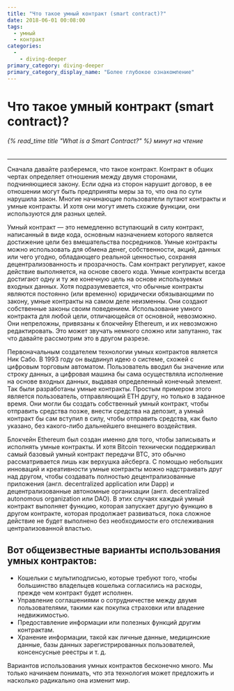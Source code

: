 ```yaml
---
title: "Что такое умный контракт (smart contract)?"
date: 2018-06-01 00:08:00
tags:
  - умный
  - контракт
categories:
  - 
    - diving-deeper
primary_category: diving-deeper
primary_category_display_name: "Более глубокое ознакомление"
---
```


# **Что такое умный контракт (smart contract)?**

###### {% read_time title "What is a Smart Contract?" %} минут на чтение

* * *

Сначала давайте разберемся, что такое контракт. Контракт в общих чертах определяет отношения между двумя сторонами, подчиняющиеся закону. Если одна из сторон нарушит договор, в ее отношении могут быть предприняты меры за то, что она по сути нарушила закон. Многие начинающие пользователи путают контракты и умные контракты. И хотя они могут иметь схожие функции, они используются для разных целей.

Умный контракт — это немедленно вступающий в силу контракт, написанный в виде кода, основным назначением которого является достижение цели без вмешательства посредников. Умные контракты можно использовать для обмена денег, собственности, акций, данных или чего угодно, обладающего реальной ценностью, сохраняя децентрализованность и прозрачность. Сам контракт регулирует, какое действие выполняется, на основе своего кода. Умные контракты всегда достигают одну и ту же конечную цель на основе используемых входных данных.  Хотя подразумевается, что обычные контракты являются постоянно (или временно) юридически обязывающими по закону, умные контракты на самом деле неизменны. Они создают собственные законы своим поведением. Использование умного контракта для любой цели, отличающейся от основной, невозможно. Они непреложны, привязаны к блокчейну Ethereum, и их невозможно редактировать. Это может звучать немного сложно или запутанно, так что давайте рассмотрим это в другом разрезе.

Первоначальным создателем технологии умных контрактов является Ник Сабо. В 1993 году он выдвинул идею о системе, схожей с цифровым торговым автоматом. Пользователь вводил бы значение или строку данных, а цифровая машина бы сама осуществляла исполнение на основе входных данных, выдавая определенный конечный элемент. Так были разработаны умные контракты. Простым примером этого является пользователь, отправляющий ETH другу, но только в заданное время. Они могли бы создать собственный умный контракт, чтобы отправить средства позже, внести средства на депозит, а умный контракт бы сам вступил в силу, чтобы отправить средства, как было указано, без какого-либо дальнейшего внешнего воздействия.

Блокчейн Ethereum был создан именно для того, чтобы записывать и исполнять умные контракты. И хотя Bitcoin технически поддерживал самый базовый умный контракт передачи BTC, это обычно рассматривается лишь как верхушка айсберга. С помощью небольших инноваций и креативности умные контракты можно надстраивать друг над другом, чтобы создавать полностью децентрализованные приложения (англ. decentralized application или Dapp) и децентрализованные автономные организации (англ. decentralized autonomous organization или DAO). В этих случаях каждый умный контракт выполняет функцию, которая запускает другую функцию в другом контракте, которая продолжает развиваться, пока сложное действие не будет выполнено без необходимости его отслеживания централизованной властью.

## **Вот общеизвестные варианты использования умных контрактов:**

-   Кошельки с мультиподписью, которые требуют того, чтобы большинство владельцев кошелька согласились на расходы, прежде чем контракт будет исполнен.
-   Управление соглашениями о сотрудничестве между двумя пользователями, такими как покупка страховки или владение недвижимостью.
-   Предоставление информации или полезных функций другим контрактам.
-   Хранение информации, такой как личные данные, медицинские данные, базы данных зарегистрированных пользователей, консенсусные реестры и т. д.

Вариантов использования умных контрактов бесконечно много. Мы только начинаем понимать, что эта технология может предложить и насколько радикально она изменит мир. 
